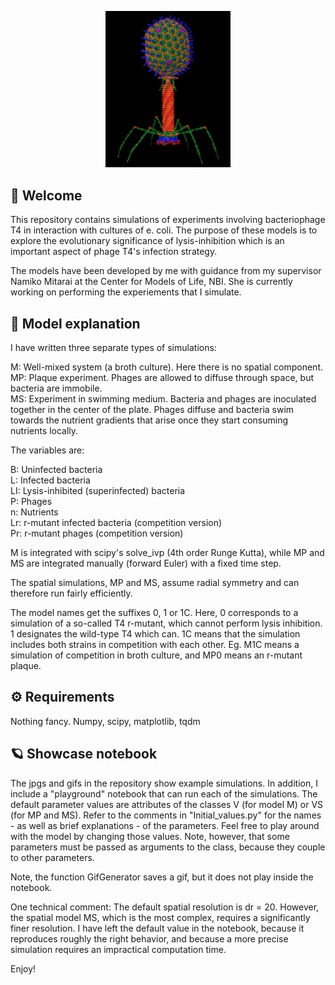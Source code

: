 <p align="center">
  <img src=T4-logo.png width="200">
</p>

## :rocket: Welcome

This repository contains simulations of experiments involving bacteriophage T4 in interaction with cultures of e. coli. The purpose of these models is to explore the evolutionary significance of lysis-inhibition which is an important aspect of phage T4's infection strategy. 

The models have been developed by me with guidance from my supervisor Namiko Mitarai at the Center for Models of Life, NBI. She is currently working on performing the experiements that I simulate.

## :test_tube:  Model explanation

I have written three separate types of simulations:

M: Well-mixed system (a broth culture). Here there is no spatial component.\
MP: Plaque experiment. Phages are allowed to diffuse through space, but bacteria are immobile.\
MS: Experiment in swimming medium. Bacteria and phages are inoculated together in the center of the plate. Phages diffuse and bacteria swim towards the nutrient gradients that arise once they start consuming nutrients locally.

The variables are:

B: Uninfected bacteria \
L: Infected bacteria \
LI: Lysis-inhibited (superinfected) bacteria \
P: Phages \
n: Nutrients\
Lr: r-mutant infected bacteria (competition version)\
Pr: r-mutant phages (competition version) 

M is integrated with scipy's solve_ivp (4th order Runge Kutta), while MP and MS are integrated manually (forward Euler) with a fixed time step.

The spatial simulations, MP and MS, assume radial symmetry and can therefore run fairly efficiently.

The model names get the suffixes 0, 1 or 1C. Here, 0 corresponds to a simulation of a so-called T4 r-mutant, which cannot perform lysis inhibition. 1 designates the wild-type T4 which can. 1C means that the simulation includes both strains in competition with each other. Eg. M1C means a simulation of competition in broth culture, and MP0 means an r-mutant plaque.

## :gear:  Requirements

Nothing fancy. Numpy, scipy, matplotlib, tqdm

## :ringed_planet:  Showcase notebook

The jpgs and gifs in the repository show example simulations. In addition, I include a "playground" notebook that can run each of the simulations. The default parameter values are attributes of the classes V (for model M) or VS (for MP and MS). Refer to the comments in "Initial_values.py" for the names - as well as brief explanations - of the parameters. Feel free to play around with the model by changing those values. Note, however, that some parameters must be passed as arguments to the class, because they couple to other parameters.

Note, the function GifGenerator saves a gif, but it does not play inside the notebook.

One technical comment: The default spatial resolution is dr = 20. However, the spatial model MS, which is the most complex, requires a significantly finer resolution. I have left the default value in the notebook, because it reproduces roughly the right behavior, and because a more precise simulation requires an impractical computation time.

Enjoy!